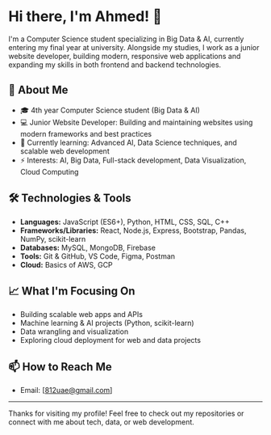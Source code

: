 # Hi there, I'm Ahmed! 👋

I'm a Computer Science student specializing in Big Data & AI, currently entering my final year at university. Alongside my studies, I work as a junior website developer, building modern, responsive web applications and expanding my skills in both frontend and backend technologies.

## 🚀 About Me

- 🎓 4th year Computer Science student (Big Data & AI)
- 💻 Junior Website Developer: Building and maintaining websites using modern frameworks and best practices
- 🌱 Currently learning: Advanced AI, Data Science techniques, and scalable web development
- ⚡ Interests: AI, Big Data, Full-stack development, Data Visualization, Cloud Computing

## 🛠️ Technologies & Tools

- **Languages:** JavaScript (ES6+), Python, HTML, CSS, SQL, C++
- **Frameworks/Libraries:** React, Node.js, Express, Bootstrap, Pandas, NumPy, scikit-learn
- **Databases:** MySQL, MongoDB, Firebase
- **Tools:** Git & GitHub, VS Code, Figma, Postman
- **Cloud:** Basics of AWS, GCP

## 📈 What I'm Focusing On

- Building scalable web apps and APIs
- Machine learning & AI projects (Python, scikit-learn)
- Data wrangling and visualization
- Exploring cloud deployment for web and data projects

## 📫 How to Reach Me

- Email: [812uae@gmail.com]

---

Thanks for visiting my profile! Feel free to check out my repositories or connect with me about tech, data, or web development.
